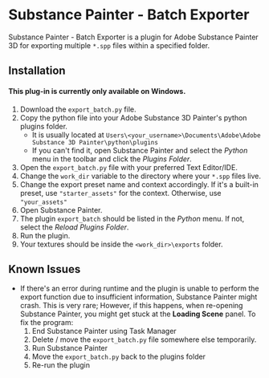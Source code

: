 # Substance Painter - Batch Exporter

Substance Painter - Batch Exporter is a plugin for Adobe Substance Painter 3D for exporting multiple `*.spp` files within a specified folder.

## Installation
#### This plug-in is currently only available on Windows.
1. Download the `export_batch.py` file.
2. Copy the python file into your Adobe Substance 3D Painter's python plugins folder. 
   - It is usually located at `Users\<your_username>\Documents\Adobe\Adobe Substance 3D Painter\python\plugins`
   - If you can't find it, open Substance Painter and select the _Python_ menu in the toolbar and click the _Plugins Folder_.
3. Open the `export_batch.py` file with your preferred Text Editor/IDE.
4. Change the `work_dir` variable to the directory where your `*.spp` files live.
5. Change the export preset name and context accordingly. If it's a built-in preset, use `"starter_assets"` for the context. Otherwise, use `"your_assets"`
5. Open Substance Painter.
6. The plugin `export_batch` should be listed in the _Python_ menu. If not, select the _Reload Plugins Folder_.
7. Run the plugin.
8. Your textures should be inside the `<work_dir>\exports` folder. 

## Known Issues
- If there's an error during runtime and the plugin is unable to perform the export function due to insufficient information, Substance Painter might crash. This is very rare; However, if this happens, when re-opening Substance Painter, you might get stuck at the **Loading Scene** panel. To fix the program:
    1. End Substance Painter using Task Manager
    2. Delete / move the `export_batch.py` file somewhere else temporarily.
    3. Run Substance Painter
    4. Move the `export_batch.py` back to the plugins folder
    5. Re-run the plugin